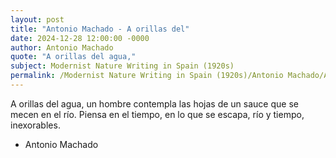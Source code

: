 ```yaml
---
layout: post
title: "Antonio Machado - A orillas del"
date: 2024-12-28 12:00:00 -0000
author: Antonio Machado
quote: "A orillas del agua,"
subject: Modernist Nature Writing in Spain (1920s)
permalink: /Modernist Nature Writing in Spain (1920s)/Antonio Machado/Antonio Machado - A orillas del
---
```


A orillas del agua,
   un hombre contempla
   las hojas de un sauce
   que se mecen en el río.
   Piensa en el tiempo,
   en lo que se escapa,
   río y tiempo, inexorables.

- Antonio Machado
